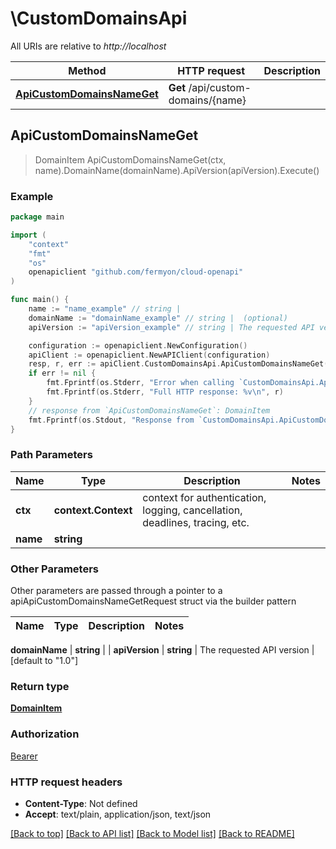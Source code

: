# \CustomDomainsApi

All URIs are relative to *http://localhost*

Method | HTTP request | Description
------------- | ------------- | -------------
[**ApiCustomDomainsNameGet**](CustomDomainsApi.md#ApiCustomDomainsNameGet) | **Get** /api/custom-domains/{name} | 



## ApiCustomDomainsNameGet

> DomainItem ApiCustomDomainsNameGet(ctx, name).DomainName(domainName).ApiVersion(apiVersion).Execute()



### Example

```go
package main

import (
    "context"
    "fmt"
    "os"
    openapiclient "github.com/fermyon/cloud-openapi"
)

func main() {
    name := "name_example" // string | 
    domainName := "domainName_example" // string |  (optional)
    apiVersion := "apiVersion_example" // string | The requested API version (optional) (default to "1.0")

    configuration := openapiclient.NewConfiguration()
    apiClient := openapiclient.NewAPIClient(configuration)
    resp, r, err := apiClient.CustomDomainsApi.ApiCustomDomainsNameGet(context.Background(), name).DomainName(domainName).ApiVersion(apiVersion).Execute()
    if err != nil {
        fmt.Fprintf(os.Stderr, "Error when calling `CustomDomainsApi.ApiCustomDomainsNameGet``: %v\n", err)
        fmt.Fprintf(os.Stderr, "Full HTTP response: %v\n", r)
    }
    // response from `ApiCustomDomainsNameGet`: DomainItem
    fmt.Fprintf(os.Stdout, "Response from `CustomDomainsApi.ApiCustomDomainsNameGet`: %v\n", resp)
}
```

### Path Parameters


Name | Type | Description  | Notes
------------- | ------------- | ------------- | -------------
**ctx** | **context.Context** | context for authentication, logging, cancellation, deadlines, tracing, etc.
**name** | **string** |  | 

### Other Parameters

Other parameters are passed through a pointer to a apiApiCustomDomainsNameGetRequest struct via the builder pattern


Name | Type | Description  | Notes
------------- | ------------- | ------------- | -------------

 **domainName** | **string** |  | 
 **apiVersion** | **string** | The requested API version | [default to &quot;1.0&quot;]

### Return type

[**DomainItem**](DomainItem.md)

### Authorization

[Bearer](../README.md#Bearer)

### HTTP request headers

- **Content-Type**: Not defined
- **Accept**: text/plain, application/json, text/json

[[Back to top]](#) [[Back to API list]](../README.md#documentation-for-api-endpoints)
[[Back to Model list]](../README.md#documentation-for-models)
[[Back to README]](../README.md)

